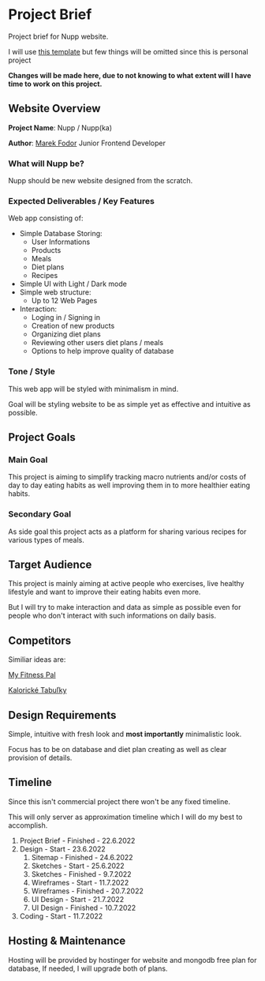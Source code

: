 # Project Brief
Project brief for Nupp website.

I will use [this template](https://elementor.com/blog/wp-content/uploads/sites/9/2020/09/Website-Design-Brief-Template.pdf) but few things will be omitted since this is personal project

**Changes will be made here, due to not knowing to what extent will I have time to work on this project.**

## Website Overview

**Project Name**: Nupp / Nupp(ka) 

**Author**: [Marek Fodor](https://marekus.eu/) Junior Frontend Developer

### What will Nupp be?

Nupp should be new website designed from the scratch.

### Expected Deliverables / Key Features

Web app consisting of: 
  - Simple Database Storing:
    - User Informations
    - Products
    - Meals
    - Diet plans
    - Recipes
  - Simple UI with Light / Dark mode
  - Simple web structure:
    - Up to 12 Web Pages
  - Interaction:
    - Loging in / Signing in
    - Creation of new products
    - Organizing diet plans
    - Reviewing other users diet plans / meals
    - Options to help improve quality of database

### Tone / Style

This web app will be styled with minimalism in mind.

Goal will be styling website to be as simple yet as effective and intuitive as possible.

## Project Goals

### Main Goal

This project is aiming to simplify tracking macro nutrients and/or costs of day to day eating habits as well improving them in to more healthier eating habits.

### Secondary Goal

As side goal this project acts as a platform for sharing various recipes for various types of meals.

## Target Audience

This project is mainly aiming at active people who exercises, live healthy lifestyle and want to improve their eating habits even more.

But I will try to make interaction and data as simple as possible even for people who don't interact with such informations on daily basis.

## Competitors

Similiar ideas are:

[My Fitness Pal](https://www.myfitnesspal.com/)

[Kalorické Tabuľky](https://www.kaloricketabulky.sk/)

## Design Requirements

Simple, intuitive with fresh look and **most importantly** minimalistic look.

Focus has to be on database and diet plan creating as well as clear provision of details.

## Timeline

Since this isn't commercial project there won't be any fixed timeline.

This will only server as approximation timeline which I will do my best to accomplish.

1. Project Brief - Finished - 22.6.2022
2. Design - Start - 23.6.2022
   1. Sitemap - Finished - 24.6.2022
   2. Sketches - Start - 25.6.2022
   3. Sketches - Finished - 9.7.2022
   4. Wireframes - Start - 11.7.2022
   5. Wireframes - Finished - 20.7.2022
   6. UI Design - Start - 21.7.2022
   7. UI Design - Finished - 10.7.2022
3. Coding - Start - 11.7.2022

## Hosting & Maintenance

Hosting will be provided by hostinger for website and mongodb free plan for database, If needed, I will upgrade both of plans.

